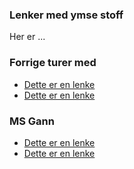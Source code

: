 
### Lenker med ymse stoff

Her er ...

### Forrige turer med 

- [Dette er en lenke](www.vg.no)
- [Dette er en lenke](www.vg.no)

### MS Gann

- [Dette er en lenke](www.vg.no)
- [Dette er en lenke](www.vg.no)